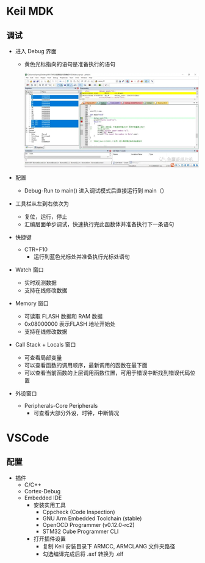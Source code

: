 # Keil MDK

## 调试

- 进入 Debug 界面
    - 黄色光标指向的语句是准备执行的语句

      ![ozone1](./Pictures/keil.webp)
    
- 配置
    - Debug-Run to main()  进入调试模式后直接运行到 main（）
    
- 工具栏从左到右依次为
    - 复位，运行，停止
    - 汇编层面单步调试，快速执行完此函数体并准备执行下一条语句
    
- 快捷键
    - CTR+F10
        - 运行到蓝色光标处并准备执行光标处语句
    
- Watch 窗口
    - 实时观测数据
    - 支持在线修改数据
    
- Memory 窗口
    - 可读取 FLASH 数据和 RAM 数据
    - 0x08000000 表示FLASH 地址开始处
    - 支持在线修改数据
    
- Call Stack + Locals 窗口
    - 可查看局部变量
    - 可以查看函数的调用顺序，最新调用的函数在最下面
    - 可以查看当前函数的上层调用函数位置，可用于错误中断找到错误代码位置
    
- 外设窗口
    - Peripherals-Core Peripherals
        - 可查看大部分外设，时钟，中断情况



# VSCode

## 配置

- 插件
  - C/C++
  - Cortex-Debug
  - Embedded IDE
    - 安装实用工具
      - Cppcheck (Code Inspection)
      - GNU Arm Embedded Toolchain (stable)
      - OpenOCD Programmer (v0.12.0-rc2)
      - STM32 Cube Programmer CLI
    - 打开插件设置
      - 复制 Keil 安装目录下 ARMCC, ARMCLANG 文件夹路径
      - 勾选编译完成后将 .axf 转换为 .elf



